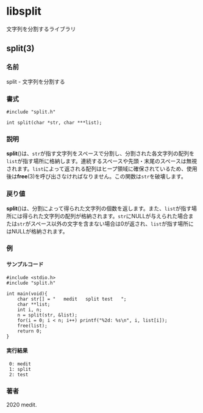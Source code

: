 # libsplit
文字列を分割するライブラリ

## split(3)
### 名前
split - 文字列を分割する

### 書式
```
#include "split.h"

int split(char *str, char ***list);
```

### 説明
**split**()は、```str```が指す文字列をスペースで分割し、分割された各文字列の配列を```list```が指す場所に格納します。連続するスペースや先頭・末尾のスペースは無視されます。```list```によって返される配列はヒープ領域に確保されているため、使用後は**free**(3)を呼び出さなければなりません。この関数は```str```を破壊します。

### 戻り値
**split**()は、分割によって得られた文字列の個数を返します。また、```list```が指す場所には得られた文字列の配列が格納されます。```str```にNULLが与えられた場合または```str```がスペース以外の文字を含まない場合は0が返され、```list```が指す場所にはNULLが格納されます。

### 例
#### サンプルコード
```
#include <stdio.h>
#include "split.h"

int main(void){
	char str[] = "   medit   split test   ";
	char **list;
	int i, n;
	n = split(str, &list);
	for(i = 0; i < n; i++) printf("%2d: %s\n", i, list[i]);
	free(list);
	return 0;
}
```

#### 実行結果
```
 0: medit
 1: split
 2: test
```

### 著者
2020 medit.
